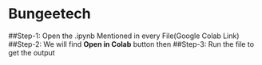 # Bungeetech
##Step-1: Open the .ipynb Mentioned in every File(Google Colab Link)
##Step-2: We will find **Open in Colab** button then
##Step-3: Run the file to get the output
